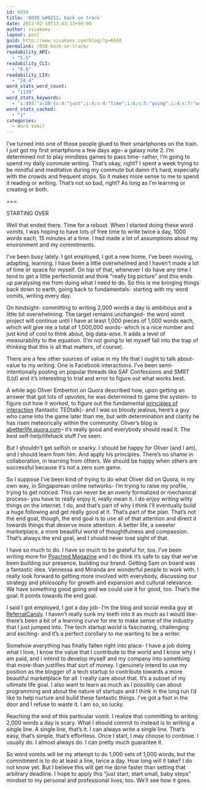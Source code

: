 ```yaml
---
id: 6650
title: '0038 &#8211; back on track'
date: 2013-02-19T13:43:13+00:00
author: visakanv
layout: post
guid: http://www.visakanv.com/blog/?p=6650
permalink: /038-back-on-track/
readability_ARI:
  - "5.5"
readability_CLI:
  - "6.6"
readability_LIX:
  - "24.4"
word_stats_word_count:
  - "1139"
word_stats_keywords:
  - 's:493:"a:30:{s:4:"just";i:4;s:4:"time";i:6;s:5:"going";i:4;s:7:"writing";i:9;s:5:"right";i:3;s:6:"trying";i:4;s:4:"long";i:3;s:8:"learning";i:4;s:4:"word";i:4;s:6:"vomits";i:3;s:5:"words";i:6;s:6:"little";i:3;s:5:"think";i:5;s:6:"really";i:8;s:6:"things";i:4;s:5:"value";i:3;s:4:"life";i:3;s:4:"like";i:3;s:6:"figure";i:3;s:6:"oliver";i:3;s:5:"quora";i:3;s:4:"game";i:3;s:9:"fantastic";i:3;s:4:"good";i:4;s:4:"goal";i:6;s:5:"world";i:3;s:4:"know";i:3;s:6:"single";i:3;s:4:"line";i:4;s:5:"start";i:3;}";'
word_stats_cached:
  - "1"
categories:
  - Word Vomit
---
```

I&#8217;ve turned into one of those people glued to their smartphones on the train. I just got my first smartphone a few days ago- a galaxy note 2. I&#8217;m determined not to play mindless games to pass time- rather, I&#8217;m going to spend my daily commute writing. That&#8217;s okay, right? I spent a week trying to be mindful and meditative during my commute but damn it&#8217;s hard, especially with the crowds and frequent stops. So it makes more sense to me to spend it reading or writing. That&#8217;s not so bad, right? As long as I&#8217;m learning or creating or both.

===

STARTING OVER

Well that ended there. Time for a reboot. When I started doing these word vomits, I was hoping to have lots of free time to write twice a day, 1000 words each, 15 minutes at a time. I had made a lot of assumptions about my environment and my commitments.

I&#8217;ve been busy lately. I got employed, I got a new home, I&#8217;ve been moving, adapting, learning. I have been a little overwhelmed and I haven&#8217;t made a lot of time or space for myself. On top of that, whenever I do have any time I tend to get a little perfectionist and think &#8220;really big picture&#8221; and this ends up paralysing me from doing what I need to do. So this is me bringing things back down to earth, going back to fundamentals- starting with my word vomits, writing every day.

On hindsight- committing to writing 2,000 words a day is ambitious and a little bit overwhelming. The target remains unchanged- the word vomit project will continue until I have at least 1,000 pieces of 1,000 words each, which will give me a total of 1,000,000 words- which is a nice number and just kind of cool to think about, big data-wise. It adds a level of measurability to the equation. (I&#8217;m not going to let myself fall into the trap of thinking that this is all that matters, of course).

There are a few other sources of value in my life that I ought to talk about- value to my writing. One is Facebook interactions. I&#8217;ve been semi-intentionally posting on popular threads like SAF Confessions and SMRT (Ltd) and it&#8217;s interesting to trial and error to figure out what works best.

A while ago Oliver Emberton on Quora described how, upon getting an answer that got lots of upvotes, he was determined to game the system- to figure out how it worked, to figure out the fundamental [principles of interaction](http://www.ted.com/talks/james_b_glattfelder_who_controls_the_world.html) (fantastic TEDtalk)- and I was so bloody jealous, here&#8217;s a guy who came into the game later than me, but with determination and clarity he has risen meteorically within the community. Oliver&#8217;s blog is [abetterlife.quora.com](http://abetterlife.quora.com/)&#8211; it&#8217;s really good and everybody should read it. The best self-help/lifehack stuff I&#8217;ve seen.

But I shouldn&#8217;t get selfish or snarky. I should be happy for Oliver (and I am), and I should learn from him. And apply his principles. There&#8217;s no shame in collaboration, in learning from others. We should be happy when others are successful because it&#8217;s not a zero sum game.

So I suppose I&#8217;ve been kind of trying to do what Oliver did on Quora, in my own way, in Singaporean online networks- I&#8217;m trying to raise my profile, trying to get noticed. This can never be an overly formalized or mechanical process- you have to really enjoy it, really mean it. I do enjoy writing witty things on the internet. I do, and that&#8217;s part of why I think I&#8217;ll eventually build a huge following and get really good at it. That&#8217;s part of the plan. That&#8217;s not the end goal, though, the end goal is to use all of that attention and direct it towards things that deserve more attention. A better life, a sweeter marketplace, a more beautiful world of thoughtfulness and compassion. That&#8217;s always the end goal, and I should never lose sight of that.

I have so much to do. I have so much to be grateful for, too. I&#8217;ve been writing more for [Poached Magazine](http://poachedmag.com/author/visa) and I do think it&#8217;s safe to say that we&#8217;ve been building our presence, building our brand. Getting Sam on board was a fantastic idea. Vannessa and Miranda are wonderful people to work with. I really look forward to getting more involved with everybody, discussing our strategy and philosophy for growth and expansion and cultural relevance. We have something good going and we could use it for good, too. That&#8217;s the goal. It points towards the end goal.

I said I got employed, I got a day job- I&#8217;m the blog and social media guy at [ReferralCandy](http://blog.referralcandy.com). I haven&#8217;t really sunk my teeth into it as much as I would like- there&#8217;s been a bit of a learning curve for me to make sense of the industry that I just jumped into. The tech startup world is fascinating, challenging and exciting- and it&#8217;s a perfect corollary to me wanting to be a writer.

Somehow everything has finally fallen right into place- I have a job doing what I love, I know the value that I contribute to the world and I know why I am paid, and I intend to develop myself and my company into something that more-than justifies that sort of money. I genuinely intend to use my position as the blogger of a tech startup to contribute towards a more beautiful marketplace for all. I really care about that. It&#8217;s a subset of my ultimate life goal. I also want to learn as much as I possibly can about programming and about the nature of startups and I think in the long run I&#8217;d like to help nurture and build these fantastic things. I&#8217;ve got a foot in the door and I refuse to waste it. I am so, so lucky.

Reaching the end of this particular vomit. I realize that committing to writing 2,000 words a day is scary. What I should commit to instead is to writing a single line. A single line, that&#8217;s it. I can always write a single line. That&#8217;s easy, that&#8217;s simple, that&#8217;s effortless. Once I start, I may choose to continue. I usually do. I almost always do. I can pretty much guarantee it.

So word vomits will be my attempt to do 1,000 sets of 1,000 words, but the commitment is to do at least a line, twice a day. How long will it take? I do not know yet. But I believe this will get me done faster than setting that arbitrary deadline. I hope to apply this &#8220;just start, start small, baby steps&#8221; mindset to my personal and professional lives, too. We&#8217;ll see how it goes.